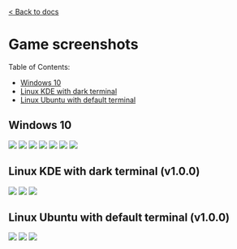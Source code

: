 [< Back to docs](./readme.md)

# **Game screenshots**

Table of Contents:

- [Windows 10](#windows-10)
- [Linux KDE with dark terminal](#linux-kde-with-dark-terminal-v100)
- [Linux Ubuntu with default terminal](#linux-ubuntu-with-default-terminal-v100)

## **Windows 10**

<div>  
  <img src="../resources/demo-windows-1.png" style="max-width: 400px"/>
  <img src="../resources/demo-windows-2.png" style="max-width: 400px"/>
  <img src="../resources/demo-windows-3.png" style="max-width: 400px"/>
  <img src="../resources/demo-windows-4.png" style="max-width: 400px"/>
  <img src="../resources/demo-windows-5.png" style="max-width: 400px"/>
  <img src="../resources/demo-windows-6.png" style="max-width: 400px"/>
  <img src="../resources/demo-windows-7.png" style="max-width: 400px"/>
</div>

## **Linux KDE with dark terminal (v1.0.0)**

<div>  
  <img src="../resources/linux-konsole-main.png" style="max-width: 400px"/>
  <img src="../resources/linux-konsole-gameplay.png" style="max-width: 400px"/>
  <img src="../resources/linux-konsole-about.png" style="max-width: 400px"/>
</div>

## **Linux Ubuntu with default terminal (v1.0.0)**

<div>  
  <img src="../resources/linux-ubuntu-main.png" style="max-width: 400px"/>
  <img src="../resources/linux-ubuntu-gameplay.png" style="max-width: 400px"/>
  <img src="../resources/linux-ubuntu-about.png" style="max-width: 400px"/>
</div>
